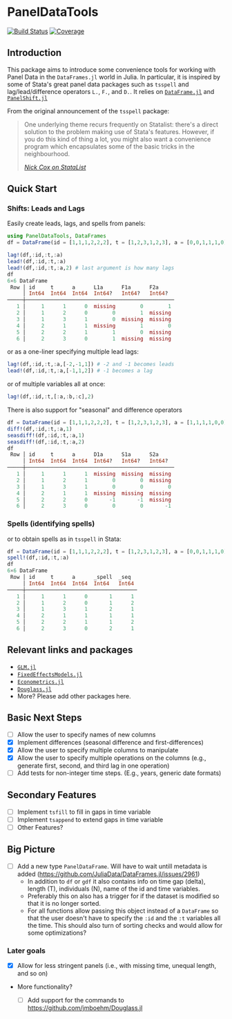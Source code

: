 # PanelDataTools

[![Build Status](https://github.com/eirikbrandsaas/PanelDataTools.jl/actions/workflows/CI.yml/badge.svg?branch=main)](https://github.com/eirikbrandsaas/PanelDataTools.jl/actions/workflows/CI.yml?query=branch%3Amain)
[![Coverage](https://codecov.io/gh/eirikbrandsaas/PanelDataTools.jl/branch/main/graph/badge.svg)](https://codecov.io/gh/eirikbrandsaas/PanelDataTools.jl)

## Introduction
This package aims to introduce some convenience tools for working with Panel Data in the `DataFrames.jl` world in Julia.  In particular, it is inspired by some of Stata's great panel data packages such as `tsspell` and lag/lead/difference operators `L.`, `F.`, and `D.`. It relies on [`DataFrame.jl`](https://github.com/JuliaData/DataFrames.jl) and [`PanelShift.jl`](https://github.com/FuZhiyu/PanelShift.jl/blob/master/src/PanelShift.jl)

From the original announcement of the `tsspell` package:
> One underlying theme recurs frequently on Statalist: there's a direct solution to the problem making use of Stata's features. However, if you do this kind of thing a lot, you might also want a convenience program which encapsulates some of the basic tricks in the neighbourhood.
>
> [*Nick Cox on StataList*](https://www.stata.com/statalist/archive/2002-08/msg00279.html)

## Quick Start
### Shifts: Leads and Lags
Easily create leads, lags, and spells from panels:
```julia
using PanelDataTools, DataFrames
df = DataFrame(id = [1,1,1,2,2,2], t = [1,2,3,1,2,3], a = [0,0,1,1,1,0])

lag!(df,:id,:t,:a)
lead!(df,:id,:t,:a)
lead!(df,:id,:t,:a,2) # last argument is how many lags
df
6×6 DataFrame
 Row │ id     t      a      L1a      F1a      F2a     
     │ Int64  Int64  Int64  Int64?   Int64?   Int64?  
─────┼────────────────────────────────────────────────
   1 │     1      1      0  missing        0        1
   2 │     1      2      0        0        1  missing 
   3 │     1      3      1        0  missing  missing 
   4 │     2      1      1  missing        1        0
   5 │     2      2      1        1        0  missing 
   6 │     2      3      0        1  missing  missing 
```
or as a one-liner specifying multiple lead lags:
```julia
lag!(df,:id,:t,:a,[-2,-1,1]) # -2 and -1 becomes leads
lead!(df,:id,:t,:a,[-1,1,2]) # -1 becomes a lag
```
or of multiple variables all at once:
```julia
lag!(df,:id,:t,[:a,:b,:c],2)
```
There is also support for "seasonal" and difference operators
```julia
df = DataFrame(id = [1,1,1,2,2,2], t = [1,2,3,1,2,3], a = [1,1,1,1,0,0])
diff!(df,:id,:t,:a,1)
seasdiff!(df,:id,:t,:a,1)
seasdiff!(df,:id,:t,:a,2)
df
 Row │ id     t      a      D1a      S1a      S2a     
     │ Int64  Int64  Int64  Int64?   Int64?   Int64?  
─────┼────────────────────────────────────────────────
   1 │     1      1      1  missing  missing  missing 
   2 │     1      2      1        0        0  missing 
   3 │     1      3      1        0        0        0
   4 │     2      1      1  missing  missing  missing 
   5 │     2      2      0       -1       -1  missing 
   6 │     2      3      0        0        0       -1
```


### Spells (identifying spells)
or to obtain spells as in `tsspell` in Stata:
```julia
df = DataFrame(id = [1,1,1,2,2,2], t = [1,2,3,1,2,3], a = [0,0,1,1,1,0])
spell!(df,:id,:t,:a)
df
6×6 DataFrame
 Row │ id     t      a      _spell  _seq  
     │ Int64  Int64  Int64  Int64   Int64 
─────┼────────────────────────────────────
   1 │     1      1      0       1      1 
   2 │     1      2      0       1      2 
   3 │     1      3      1       2      1 
   4 │     2      1      1       1      1 
   5 │     2      2      1       1      2 
   6 │     2      3      0       2      1 
```
## Relevant links and packages
- [`GLM.jl`](https://github.com/JuliaStats/GLM.jl)
- [`FixedEffectsModels.jl`](https://github.com/FixedEffects/FixedEffectModels.jl)
- [`Econometrics.jl`](https://github.com/Nosferican/Econometrics.jl)
- [`Douglass.jl`](https://github.com/jmboehm/Douglass.jl)
- More? Please add other packages here.

## Basic Next Steps
- [ ] Allow the user to specify names of new columns
- [x] Implement differences (seasonal difference and first-differences)
- [x] Allow the user to specify multiple columns to manipulate
- [x] Allow the user to specify multiple operations on the columns (e.g., generate first, second, and third lag in one operation)
- [ ] Add tests for non-integer time steps. (E.g., years, generic date formats)

## Secondary Features
- [ ] Implement `tsfill` to fill in gaps in time variable
- [ ] Implement `tsappend` to extend gaps in time variable
- [ ] Other Features?
## Big Picture
- [ ] Add a new type `PanelDataFrame`. Will have to wait untill metadata is added (https://github.com/JuliaData/DataFrames.jl/issues/2961)
  - In addition to `df` or `gdf` it also contains info on time gap (delta), length (T), individuals (N), name of the id and time variables. 
  - Preferably this on also has a trigger for if the dataset is modified so that it is no longer sorted.
  - For all functions allow passing this object instead of a `DataFrame` so that the user doesn't have to specify the `:id` and the `:t` variables all the time. This should also turn of sorting checks and would allow for some optimizations?

### Later goals
- [x] Allow for less stringent panels (i.e., with missing time, unequal length, and so on)
- More functionality?
  - [ ] Add support for the commands to https://github.com/jmboehm/Douglass.jl

